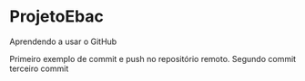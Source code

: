 # ProjetoEbac
Aprendendo a usar o GitHub 

Primeiro exemplo de commit e push no repositório remoto. 
Segundo commit 
terceiro commit 
